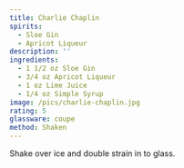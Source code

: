 ```yaml
---
title: Charlie Chaplin
spirits:
  - Sloe Gin
  - Apricot Liqueur
description: ''
ingredients:
  - 1 1/2 oz Sloe Gin
  - 3/4 oz Apricot Liqueur
  - 1 oz Lime Juice
  - 1/4 oz Simple Syrup
image: /pics/charlie-chaplin.jpg
rating: 5
glassware: coupe
method: Shaken
---
```


Shake over ice and double strain in to glass.